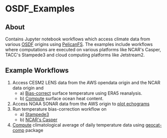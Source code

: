 # OSDF_Examples

## About
Contains Jupyter notebook workflows which access climate data from various [OSDF](https://osg-htc.org/services/osdf.html) origins using [PelicanFS](https://github.com/PelicanPlatform/pelicanfs). The examples include workflows where computations are executed on various platforms like NCAR's Casper, TACC's Stampede3 and cloud computing platforms like Jetstream2. 


## Example Workflows
1) Access CESM2 LENS data from the AWS opendata origin and the NCAR data origin and
   - a) [Bias-correct](jupyter_notebooks/cesm_bias.ipynb) surface temperature using ERA5 reanalysis. 
   - b) [Compute](jupyter_notebooks/cesm_oceanheat.ipynb) surface ocean heat content. 
2) Access NOAA SONAR data from the AWS origin to [plot echograms](jupyter_notebooks/sonar_ai.ipynb)
3) Run temperature bias-correction workflow on
   - a) [Stampede3](jupyter_notebooks/cesm_osdf_stampede3.ipynb)
   - b) [NCAR's Casper](jupyter_notebooks/cesm_posix_bias.ipynb)
4) [Compute](jupyter_notebooks/geocat_climatology.ipynb) climatological average of daily temperature data using [geocat-comp](https://geocat-comp.readthedocs.io/en/stable/examples/climatology_average.html) package
 


